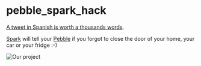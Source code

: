 pebble_spark_hack
=================

[A tweet in Spanish is worth a thousands words](https://twitter.com/patriciomolina/status/508466934715670528).

[Spark](http://spark.io/) will tell your [Pebble](https://getpebble.com/)  if you forgot to close the door of your home, your car or your fridge :-)

![Our project](http://oi61.tinypic.com/2s99aie.jpg)
